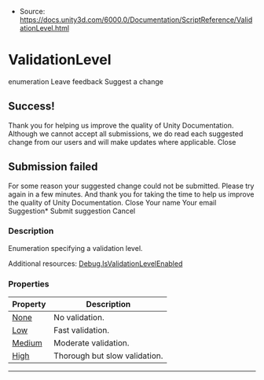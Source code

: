 * Source: https://docs.unity3d.com/6000.0/Documentation/ScriptReference/ValidationLevel.html

# ValidationLevel
enumeration
Leave feedback
Suggest a change
## Success!
Thank you for helping us improve the quality of Unity Documentation. Although we cannot accept all submissions, we do read each suggested change from our users and will make updates where applicable.
Close
## Submission failed
For some reason your suggested change could not be submitted. Please <a>try again</a> in a few minutes. And thank you for taking the time to help us improve the quality of Unity Documentation.
Close
Your name Your email Suggestion* Submit suggestion
Cancel
### Description
Enumeration specifying a validation level.  
  
Additional resources: [Debug.IsValidationLevelEnabled](https://docs.unity3d.com/6000.0/Documentation/ScriptReference/Debug.IsValidationLevelEnabled.html)
### Properties
Property | Description  
---|---  
[None](https://docs.unity3d.com/6000.0/Documentation/ScriptReference/ValidationLevel.None.html) | No validation.  
[Low](https://docs.unity3d.com/6000.0/Documentation/ScriptReference/ValidationLevel.Low.html) | Fast validation.  
[Medium](https://docs.unity3d.com/6000.0/Documentation/ScriptReference/ValidationLevel.Medium.html) | Moderate validation.  
[High](https://docs.unity3d.com/6000.0/Documentation/ScriptReference/ValidationLevel.High.html) | Thorough but slow validation.  
* * *
